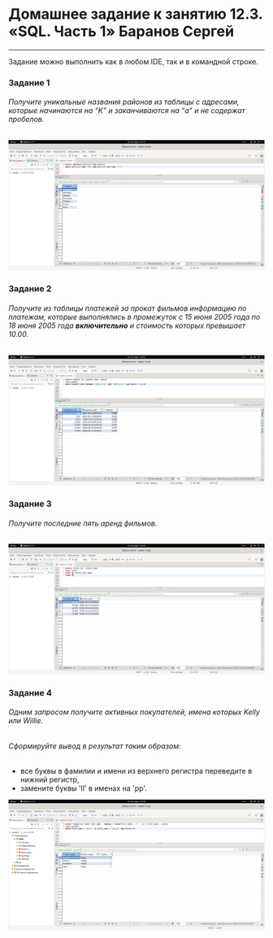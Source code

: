 # Домашнее задание к занятию 12.3. «SQL. Часть 1» Баранов Сергей


---


Задание можно выполнить как в любом IDE, так и в командной строке.

### Задание 1

###### Получите уникальные названия районов из таблицы с адресами, которые начинаются на “K” и заканчиваются на “a” и не содержат пробелов.

![monitoring](https://github.com/12sergey12/12.3_SQL.1/blob/main/images/12.3-1.png)

### Задание 2

###### Получите из таблицы платежей за прокат фильмов информацию по платежам, которые выполнялись в промежуток с 15 июня 2005 года по 18 июня 2005 года **включительно** и стоимость которых превышает 10.00.

![monitoring](https://github.com/12sergey12/12.3_SQL.1/blob/main/images/12.3-2.png)

### Задание 3

###### Получите последние пять аренд фильмов.

![monitoring](https://github.com/12sergey12/12.3_SQL.1/blob/main/images/12.3-3.png)

### Задание 4

###### Одним запросом получите активных покупателей, имена которых Kelly или Willie. 

###### Сформируйте вывод в результат таким образом:

- все буквы в фамилии и имени из верхнего регистра переведите в нижний регистр,
- замените буквы 'll' в именах на 'pp'.

![monitoring](https://github.com/12sergey12/12.3_SQL.1/blob/main/images/12.3-4.png)

